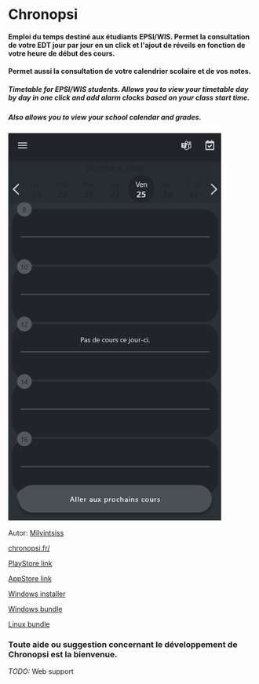 # Chronopsi  
  
#### Emploi du temps destiné aux étudiants EPSI/WIS. Permet la consultation de votre EDT jour par jour en un click et l'ajout de réveils en fonction de votre heure de début des cours.
#### Permet aussi la consultation de votre calendrier scolaire et de vos notes.


##### *Timetable for EPSI/WIS students. Allows you to view your timetable day by day in one click and add alarm clocks based on your class start time.*
##### *Also allows you to view your school calendar and grades.*

![Demo](https://github.com/Milvintsiss/Chronopsi/blob/master/doc/Demo%201.4.0.gif)


Autor: [Milvintsiss](https://milvintsiss.com/)

[chronopsi.fr/](https://chronopsi.fr/)

[PlayStore link](https://play.google.com/store/apps/details?id=com.milvintsiss.chronopsi)

[AppStore link](https://apps.apple.com/fr/app/chronopsi/id1540249743)

[Windows installer](https://bit.ly/chronopsiv1-4-0)

[Windows bundle](https://drive.google.com/drive/folders/1ECKIUzMFPSuSAjtUednisFAPDCS-G8E8?usp=sharing)

[Linux bundle](https://drive.google.com/drive/folders/1y2E2F9XZtszR9xMBs4UGjfKpoKMIkNQG?usp=sharing)

### Toute aide ou suggestion concernant le développement de Chronopsi est la bienvenue.

*TODO:* Web support
